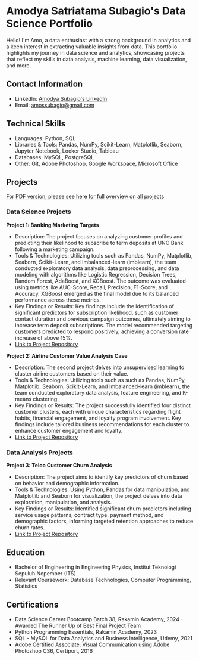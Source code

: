 # Amodya Satriatama Subagio's Data Science Portfolio

Hello! I'm Amo, a data enthusiast with a strong background in analytics and a keen interest in extracting valuable insights from data. This portfolio highlights my journey in data science and analytics, showcasing projects that reflect my skills in data analysis, machine learning, data visualization, and more.

## Contact Information

  - LinkedIn: [Amodya Subagio's LinkedIn](https://www.linkedin.com/in/amodya-subagio/)
  - Email: amossubagio@gmail.com

## Technical Skills

  - Languages: Python, SQL
  - Libraries & Tools: Pandas, NumPy, Scikit-Learn, Matplotlib, Seaborn, Jupyter Notebook, Looker Studio, Tableau
  - Databases: MySQL, PostgreSQL
  - Other: Git, Adobe Photoshop, Google Workspace, Microsoft Office

## Projects
[
For PDF version, please see here for full overview on all projects](https://drive.google.com/file/d/1wWqjKPKakBudL-NfwCyXgn9UTISVnJwB/view?usp=drive_link)

### Data Science Projects

**Project 1: Banking Marketing Targets**

  - Description: The project focuses on analyzing customer profiles and predicting their likelihood to subscribe to term deposits at UNO Bank following a marketing campaign.
  - Tools & Technologies: Utilizing tools such as Pandas, NumPy, Matplotlib, Seaborn, Scikit-Learn, and Imbalanced-learn (imblearn), the team conducted exploratory data analysis, data preprocessing, and data modeling with algorithms like Logistic Regression, Decision Trees, Random Forest, AdaBoost, and XGBoost. The outcome was evaluated using metrics like AUC-Score, Recall, Precision, F1-Score, and Accuracy. XGBoost emerged as the final model due to its balanced performance across these metrics.
  - Key Findings or Results: Key findings include the identification of significant predictors for subscription likelihood, such as customer contact duration and previous campaign outcomes, ultimately aiming to increase term deposit subscriptions. The model recommended targeting customers predicted to respond positively, achieving a conversion rate increase of above 15%.
  - [Link to Project Repository](https://github.com/amodyas/data-science-portfolio/tree/6c9278319145ec1220d4c79cfe38dd3110c827ef/Project%201%20-%20Banking%20Marketing%20Targets)

**Project 2: Airline Customer Value Analysis Case**

  - Description: The second project delves into unsupervised learning to cluster airline customers based on their value.
  - Tools & Technologies: Utilizing tools such as such as Pandas, NumPy, Matplotlib, Seaborn, Scikit-Learn, and Imbalanced-learn (imblearn), the team conducted exploratory data analysis, feature engineering, and K-means clustering.
  - Key Findings or Results: The project successfully identified four distinct customer clusters, each with unique characteristics regarding flight habits, financial engagement, and loyalty program involvement. Key findings include tailored business recommendations for each cluster to enhance customer engagement and loyalty.
  - [Link to Project Repository](https://github.com/amodyas/data-science-portfolio/tree/6c9278319145ec1220d4c79cfe38dd3110c827ef/Project%202%20-%20Airline%20Customer%20Value%20Analysis%20Case)

### Data Analysis Projects

**Project 3: Telco Customer Churn Analysis**
  - Description: The project aims to identify key predictors of churn based on behavior and demographic information.
  - Tools & Technologies: Using Python, Pandas for data manipulation, and Matplotlib and Seaborn for visualization, the project delves into data exploration, manipulation, and analysis.
  - Key Findings or Results: Identified significant churn predictors including service usage patterns, contract type, payment method, and demographic factors, informing targeted retention approaches to reduce churn rates.
  - [Link to Project Repository](https://github.com/amodyas/data-science-portfolio/tree/83f3056539b4d93d294f8a820a3432680644c63f/Project%203%20-%20Telco%20Customer%20Churn%20Analysis)

## Education

  - Bachelor of Engineering in Engineering Physics, Institut Teknologi Sepuluh Nopember (ITS)
  - Relevant Coursework: Database Technologies, Computer Programming, Statistics

## Certifications

  - Data Science Career Bootcamp Batch 38, Rakamin Academy, 2024 - Awarded The Runner Up of Best Final Project Team
  - Python Programming Essentials, Rakamin Academy, 2023
  - SQL - MySQL for Data Analytics and Business Intelligence, Udemy, 2021
  - Adobe Certified Associate: Visual Communication using Adobe Photoshop CS6, Certiport, 2016

